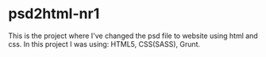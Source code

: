 # psd2html-nr1
This is the project where I've changed the psd file to website using html and css.
In this project I was using: HTML5, CSS(SASS), Grunt.

